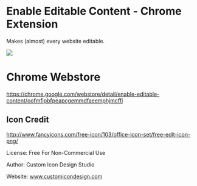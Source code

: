 # Enable Editable Content - Chrome Extension

Makes (almost) every website editable.

![](https://media2.giphy.com/media/12jHPvCe8Nh87C/giphy.gif)

# Chrome Webstore
https://chrome.google.com/webstore/detail/enable-editable-content/oofmfipbfpeapcgemmdfaeemphjmcffi

## Icon Credit
http://www.fancyicons.com/free-icon/103/office-icon-set/free-edit-icon-png/

License: Free For Non-Commercial Use

Author: Custom Icon Design Studio

Website: www.customicondesign.com
